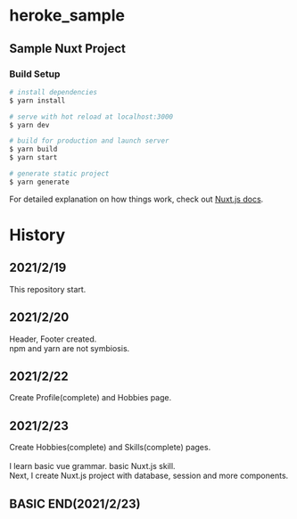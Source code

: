# heroke_sample

## Sample Nuxt Project

### Build Setup

```bash
# install dependencies
$ yarn install

# serve with hot reload at localhost:3000
$ yarn dev

# build for production and launch server
$ yarn build
$ yarn start

# generate static project
$ yarn generate
```

For detailed explanation on how things work, check out [Nuxt.js docs](https://nuxtjs.org).

# History
## 2021/2/19
This repository start.

## 2021/2/20
Header, Footer created.<br>
npm and yarn are not symbiosis.

## 2021/2/22
Create Profile(complete) and Hobbies page.

## 2021/2/23
Create Hobbies(complete) and Skills(complete) pages.<br>
<br>
I learn basic vue grammar. basic Nuxt.js skill.<br>
Next, I create Nuxt.js project with database, session and more components. 

## BASIC END(2021/2/23)
